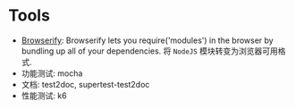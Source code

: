 # Tools

* [Browserify](http://browserify.org/): Browserify lets you require('modules') in the browser by bundling up all of your dependencies. 将 `NodeJS` 模块转变为浏览器可用格式.
* 功能测试: mocha
* 文档: test2doc, supertest-test2doc
* 性能测试: k6